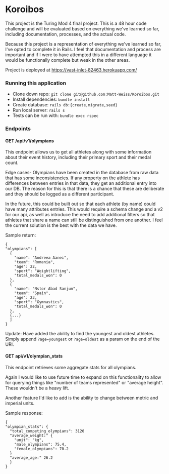 # Koroibos

  This project is the Turing Mod 4 final project. This is a 48 hour code challenge and will be evaluated based on everything we've learned so far, including documentation, processes, and the actual code.

  Because this project is a representation of everything we've learned so far, I've opted to complete it in Rails. I feel that documentation and process are important and if I were to have attempted this in a different language it would be functionally complete but weak in the other areas.

  Project is deployed at https://vast-inlet-82463.herokuapp.com/


### Running this application

- Clone down repo: `git clone git@github.com:Matt-Weiss/Koroibos.git`
- Install dependencies: `bundle install`
- Create database: `rails db:{create,migrate,seed}`
- Run local server: `rails s`
- Tests can be run with: `bundle exec rspec`

### Endpoints

#### GET /api/v1/olympians

  This endpoint allows us to get all athletes along with some information about their event history, including their primary sport and their medal count.

  Edge cases- Olympians have been created in the database from raw data that has some inconsistencies. If any property on the athlete has differences between entries in that data, they get an additional entry into our DB. The reason for this is that there is a chance that these are deliberate and they should be logged as a different participant.

  In the future, this could be built out so that each athlete (by name) could have many attributes entries. This would require a schema change and a v2 for our api, as well as introduce the need to add additional filters so that athletes that share a name can still be distinguished from one another. I feel the current solution is the best with the data we have.

  Sample return:
  ```
  {
  "olympians": [
    {
      "name": "Andreea Aanei",
      "team": "Romania",
      "age": 22,
      "sport": "Weightlifting",
      "total_medals_won": 0
    },
    {
      "name": "Nstor Abad Sanjun",
      "team": "Spain",
      "age": 23,
      "sport": "Gymnastics",
      "total_medals_won": 0
    },
    {...}
    ]
  }
  ```

  Update:  Have added the ability to find the youngest and oldest athletes. Simply append `?age=youngest` or `?age=oldest` as a param on the end of the URI.

#### GET api/v1/olympian_stats

  This endpoint retrieves some aggregate stats for all olympians.

  Again I would like to use future time to expand on this functionality to allow for querying things like "number of teams represented" or "average height". These wouldn't be a heavy lift.

  Another feature I'd like to add is the ability to change between metric and imperial units.

  Sample response:
  ```
  {
  "olympian_stats": {
    "total_competing_olympians": 3120
    "average_weight:" {
      "unit": "kg",
      "male_olympians": 75.4,
      "female_olympians": 70.2
    }
    "average_age:" 26.2
    }
  }
  ```
